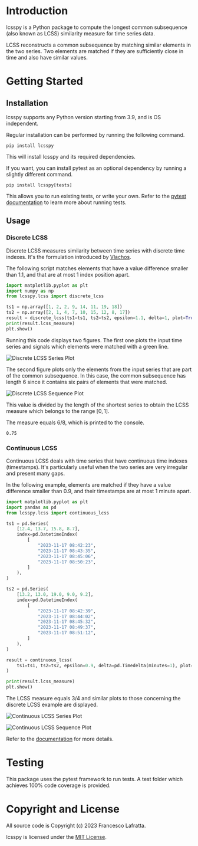 # Introduction 
lcsspy is a Python package to compute the longest common subsequence 
(also known as LCSS) similarity measure for time series data.

LCSS reconstructs a common subsequence by matching similar elements
in the two series. 
Two elements are matched if they are sufficiently close in time and
also have similar values.

# Getting Started
## Installation
lcsspy supports any Python version starting from 3.9, and is OS independent.

Regular installation can be performed by running the following command.
```command
pip install lcsspy
```
This will install lcsspy and its required dependencies.

If you want, you can install pytest as an optional dependency by running
a slightly different command.
```command
pip install lcsspy[tests]
```
This allows you to run existing tests, or write your own.
Refer to the [pytest documentation](https://pytest.org)
to learn more about running tests.
## Usage
### Discrete LCSS
Discrete LCSS measures similarity between time series with discrete
time indexes. It's the formulation introduced by
[Vlachos](https://ieeexplore.ieee.org/document/994784).

The following script matches elements that have a value difference
smaller than 1.1, and that are at most 1 index position apart.

```python
import matplotlib.pyplot as plt
import numpy as np
from lcsspy.lcss import discrete_lcss

ts1 = np.array([1, 2, 2, 9, 14, 11, 19, 18])
ts2 = np.array([2, 1, 4, 7, 10, 15, 12, 8, 17])
result = discrete_lcss(ts1=ts1, ts2=ts2, epsilon=1.1, delta=1, plot=True)
print(result.lcss_measure)
plt.show()
```
Running this code displays two figures.
The first one plots the input time series and signals which elements were
matched with a green line.

![Discrete LCSS Series Plot](https://francescolafratta.github.io/lcsspy/_images/discrete_lcss_series_plot.png)

The second figure plots only the elements from the input series that are part
of the common subsequence.
In this case, the common subsequence has length 6 since it contains six pairs
of elements that were matched.

![Discrete LCSS Sequence Plot](https://francescolafratta.github.io/lcsspy/_images/discrete_lcss_sequence_plot.png)

This value is divided by the length of
the shortest series to obtain the LCSS
measure which belongs to the range $[0, 1]$.

The measure equals $6/8$, which is printed to the console.
```command
0.75
```
### Continuous LCSS
Continuous LCSS deals with time series that have continuous
time indexes (timestamps).
It's particularly useful when the two series are very irregular and present
many gaps.

In the following example, elements are matched if they have a value difference
smaller than 0.9, and their timestamps are at most 1 minute apart.
```python
import matplotlib.pyplot as plt
import pandas as pd
from lcsspy.lcss import continuous_lcss

ts1 = pd.Series(
    [12.4, 13.7, 15.8, 8.7],
    index=pd.DatetimeIndex(
        [
            "2023-11-17 08:42:23",
            "2023-11-17 08:43:35",
            "2023-11-17 08:45:06",
            "2023-11-17 08:50:23",
        ]
    ),
)

ts2 = pd.Series(
    [13.2, 13.0, 19.0, 9.0, 9.2],
    index=pd.DatetimeIndex(
        [
            "2023-11-17 08:42:39",
            "2023-11-17 08:44:02",
            "2023-11-17 08:45:32",
            "2023-11-17 08:49:37",
            "2023-11-17 08:51:12",
        ]
    ),
)

result = continuous_lcss(
    ts1=ts1, ts2=ts2, epsilon=0.9, delta=pd.Timedelta(minutes=1), plot=True
)

print(result.lcss_measure)
plt.show()
```
The LCSS measure equals $3/4$ and similar plots to those concerning the
discrete LCSS example are displayed.

![Continuous LCSS Series Plot](https://francescolafratta.github.io/lcsspy/_images/continuous_lcss_series_plot.png)

![Continuous LCSS Sequence Plot](https://francescolafratta.github.io/lcsspy/_images/continuous_lcss_sequence_plot.png)

Refer to the [documentation](https://francescolafratta.github.io/lcsspy/) for more details.

# Testing
This package uses the pytest framework to run tests.
A test folder which achieves 100% code coverage is provided.

# Copyright and License
All source code is Copyright (c) 2023 Francesco Lafratta.

lcsspy is licensed under the [MIT License](https://choosealicense.com/licenses/mit).